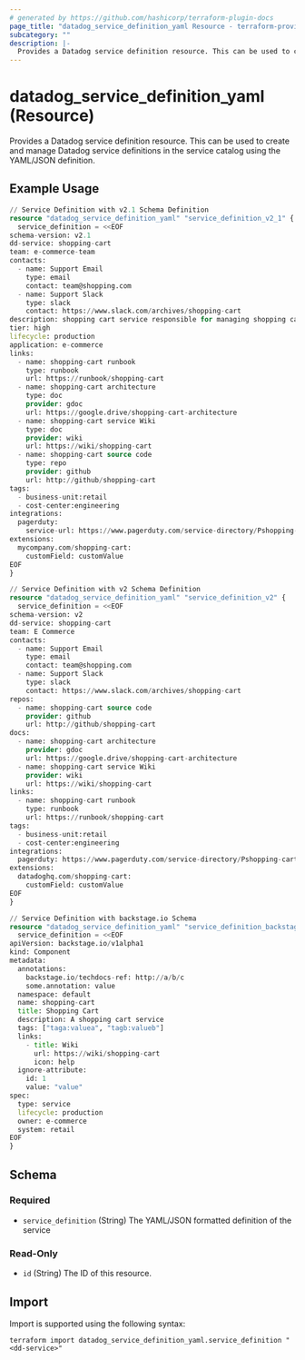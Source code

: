 ```yaml
---
# generated by https://github.com/hashicorp/terraform-plugin-docs
page_title: "datadog_service_definition_yaml Resource - terraform-provider-datadog"
subcategory: ""
description: |-
  Provides a Datadog service definition resource. This can be used to create and manage Datadog service definitions in the service catalog using the YAML/JSON definition.
---
```


# datadog_service_definition_yaml (Resource)

Provides a Datadog service definition resource. This can be used to create and manage Datadog service definitions in the service catalog using the YAML/JSON definition.

## Example Usage

```terraform
// Service Definition with v2.1 Schema Definition
resource "datadog_service_definition_yaml" "service_definition_v2_1" {
  service_definition = <<EOF
schema-version: v2.1
dd-service: shopping-cart
team: e-commerce-team
contacts:
  - name: Support Email
    type: email
    contact: team@shopping.com
  - name: Support Slack
    type: slack
    contact: https://www.slack.com/archives/shopping-cart
description: shopping cart service responsible for managing shopping carts
tier: high
lifecycle: production
application: e-commerce
links:
  - name: shopping-cart runbook
    type: runbook
    url: https://runbook/shopping-cart
  - name: shopping-cart architecture
    type: doc
    provider: gdoc
    url: https://google.drive/shopping-cart-architecture
  - name: shopping-cart service Wiki
    type: doc
    provider: wiki
    url: https://wiki/shopping-cart
  - name: shopping-cart source code
    type: repo
    provider: github
    url: http://github/shopping-cart
tags:
  - business-unit:retail
  - cost-center:engineering
integrations:
  pagerduty: 
    service-url: https://www.pagerduty.com/service-directory/Pshopping-cart
extensions:
  mycompany.com/shopping-cart:
    customField: customValue
EOF
}

// Service Definition with v2 Schema Definition
resource "datadog_service_definition_yaml" "service_definition_v2" {
  service_definition = <<EOF
schema-version: v2
dd-service: shopping-cart
team: E Commerce
contacts:
  - name: Support Email
    type: email
    contact: team@shopping.com
  - name: Support Slack
    type: slack
    contact: https://www.slack.com/archives/shopping-cart
repos:
  - name: shopping-cart source code
    provider: github
    url: http://github/shopping-cart
docs:
  - name: shopping-cart architecture
    provider: gdoc
    url: https://google.drive/shopping-cart-architecture
  - name: shopping-cart service Wiki
    provider: wiki
    url: https://wiki/shopping-cart
links:
  - name: shopping-cart runbook
    type: runbook
    url: https://runbook/shopping-cart
tags:
  - business-unit:retail
  - cost-center:engineering
integrations:
  pagerduty: https://www.pagerduty.com/service-directory/Pshopping-cart
extensions:
  datadoghq.com/shopping-cart:
    customField: customValue
EOF
}

// Service Definition with backstage.io Schema 
resource "datadog_service_definition_yaml" "service_definition_backstage" {
  service_definition = <<EOF
apiVersion: backstage.io/v1alpha1
kind: Component
metadata:
  annotations:
    backstage.io/techdocs-ref: http://a/b/c
    some.annotation: value
  namespace: default
  name: shopping-cart
  title: Shopping Cart
  description: A shopping cart service
  tags: ["taga:valuea", "tagb:valueb"]
  links:
    - title: Wiki
      url: https://wiki/shopping-cart
      icon: help
  ignore-attribute: 
    id: 1
    value: "value"
spec:
  type: service
  lifecycle: production
  owner: e-commerce
  system: retail
EOF
}
```

<!-- schema generated by tfplugindocs -->
## Schema

### Required

- `service_definition` (String) The YAML/JSON formatted definition of the service

### Read-Only

- `id` (String) The ID of this resource.

## Import

Import is supported using the following syntax:

```shell
terraform import datadog_service_definition_yaml.service_definition "<dd-service>"
```
